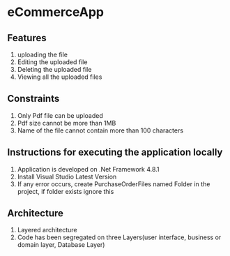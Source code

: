 # eCommerceApp

## Features

1. uploading the file
2. Editing the uploaded file
3. Deleting the uploaded file
4. Viewing all the uploaded files

## Constraints

1. Only Pdf file can be uploaded
2. Pdf size cannot be more than 1MB
3. Name of the file cannot contain more than 100 characters

## Instructions for executing the application locally

1. Application is developed on .Net Framework 4.8.1
2. Install Visual Studio Latest Version
3. If any error occurs, create PurchaseOrderFiles named Folder in the project, if folder exists ignore this

## Architecture

1. Layered architecture
2. Code has been segregated on three Layers(user interface, business or domain layer, Database Layer)

